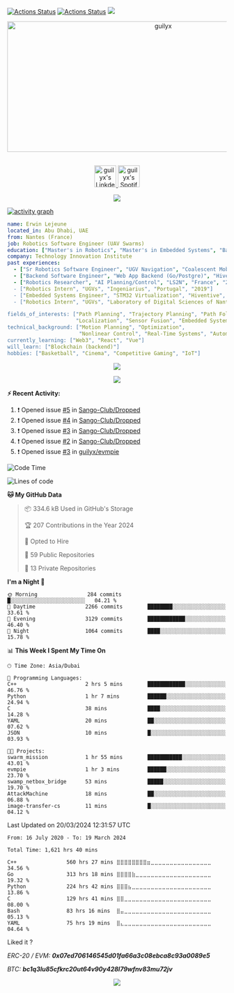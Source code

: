 [![Actions Status](https://github.com/guilyx/guilyx/workflows/wakatime-stats/badge.svg)](https://github.com/guilyx/guilyx/actions)
[![Actions Status](https://github.com/guilyx/guilyx/workflows/update-gh-activity/badge.svg)](https://github.com/guilyx/guilyx/actions)
![](https://visitor-badge.glitch.me/badge?page_id=guilyx.guilyx)

<!-- <p align="center">
<img alt="loficity" width="600px" src="https://github.com/HyunCafe/HyunCafe/raw/main/assests/loficity.gif"</img>
</p> -->

<p align="center">
  <img src="https://socialify.git.ci/guilyx/guilyx/image?font=Source%20Code%20Pro&forks=1&issues=1&language=1&name=1&owner=1&pattern=Plus&pulls=1&stargazers=1&theme=Dark" alt="guilyx" width="700" height="300" />
</p>

<p align="center">
<br/>
<a href="https://www.linkedin.com/in/erwinlejeune-lkn">
  <img alt="guilyx's LinkdeIN" width="50px" src="https://user-images.githubusercontent.com/43545812/144035037-0f415fc7-9f96-4517-a370-ccc6e78a714b.png" />
</a>
<a href="https://open.spotify.com/user/11147618695?si=zZFn6uAGRLyoU02lsG50GA">
  <img alt="guilyx's Spotify" width="50px" src="https://user-images.githubusercontent.com/43545812/144035120-1ad5169b-91c7-4078-bef9-6a82c733f373.png" />
</a>
<br>
</p>

<p align="center">
  <img alig src="https://github-profile-trophy.vercel.app/?username=guilyx&theme=onedark&column=-1" />
</p>

[![activity graph](https://github-readme-activity-graph.vercel.app/graph?username=guilyx&theme=github-dark-dimmed&custom_title=Guilyx%20Activity%20Graph&hide_border=true)](https://github.com/ashutosh00710/github-readme-activity-graph)

```yaml
name: Erwin Lejeune
located_in: Abu Dhabi, UAE
from: Nantes (France)
job: Robotics Software Engineer (UAV Swarms)
education: ["Master's in Robotics", "Master's in Embedded Systems", "Bachelor's in Electronics"]
company: Technology Innovation Institute
past experiences: 
  - ["Sr Robotics Software Engineer", "UGV Navigation", "Coalescent Mobile Robotics", "Denmark", "2021-2022"]
  - ["Backend Software Engineer", "Web App Backend (Go/Postgre)", "Hiventive", "Fully Remote", "2020-2021"]
  - ["Robotics Researcher", "AI Planning/Control", "LS2N", "France", "2019-2021]
  - ["Robotics Intern", "UGVs", "Ingeniarius", "Portugal", "2019"]
  - ["Embedded Systems Engineer", "STM32 Virtualization", "Hiventive", "France", "2018-2019"]
  - ["Robotics Intern", "UGVs", "Laboratory of Digital Sciences of Nantes (LS2N)", "France", "2019"]

fields_of_interests: ["Path Planning", "Trajectory Planning", "Path Following", "Behaviour Planning", 
                      "Localization", "Sensor Fusion", "Embedded Systems"]
technical_background: ["Motion Planning", "Optimization", 
                       "Nonlinear Control", "Real-Time Systems", "Automated Planning"]
currently_learning: ["Web3", "React", "Vue"]
will_learn: ["Blockchain (backend)"]
hobbies: ["Basketball", "Cinema", "Competitive Gaming", "IoT"]
```

<p align="center">
  <img src="https://spotify-github-profile.vercel.app/api/view?uid=11147618695&cover_image=true&theme=novatorem&show_offline=true&background_color=121212&interchange=false&bar_color=53b14f&bar_color_cover=false">
</p>

<p align="center">
  <img src="https://spotify-recently-played-readme.vercel.app/api?user=11147618695&count=5">
</p>


**:zap: Recent Activity:**

<!--START_SECTION:activity-->
1. ❗ Opened issue [#5](https://github.com/Sango-Club/Dropped/issues/5) in [Sango-Club/Dropped](https://github.com/Sango-Club/Dropped)
2. ❗ Opened issue [#4](https://github.com/Sango-Club/Dropped/issues/4) in [Sango-Club/Dropped](https://github.com/Sango-Club/Dropped)
3. ❗ Opened issue [#3](https://github.com/Sango-Club/Dropped/issues/3) in [Sango-Club/Dropped](https://github.com/Sango-Club/Dropped)
4. ❗ Opened issue [#2](https://github.com/Sango-Club/Dropped/issues/2) in [Sango-Club/Dropped](https://github.com/Sango-Club/Dropped)
5. ❗ Opened issue [#3](https://github.com/guilyx/evmpie/issues/3) in [guilyx/evmpie](https://github.com/guilyx/evmpie)
<!--END_SECTION:activity-->

<!--START_SECTION:waka-->
![Code Time](http://img.shields.io/badge/Code%20Time-1%2C621%20hrs%203%20mins-blue)

![Lines of code](https://img.shields.io/badge/From%20Hello%20World%20I%27ve%20Written-74.4%20million%20lines%20of%20code-blue)

**🐱 My GitHub Data** 

> 📦 334.6 kB Used in GitHub's Storage 
 > 
> 🏆 207 Contributions in the Year 2024
 > 
> 💼 Opted to Hire
 > 
> 📜 59 Public Repositories 
 > 
> 🔑 13 Private Repositories 
 > 
**I'm a Night 🦉** 

```text
🌞 Morning                284 commits         █░░░░░░░░░░░░░░░░░░░░░░░░   04.21 % 
🌆 Daytime                2266 commits        ████████░░░░░░░░░░░░░░░░░   33.61 % 
🌃 Evening                3129 commits        ████████████░░░░░░░░░░░░░   46.40 % 
🌙 Night                  1064 commits        ████░░░░░░░░░░░░░░░░░░░░░   15.78 % 
```


📊 **This Week I Spent My Time On** 

```text
🕑︎ Time Zone: Asia/Dubai

💬 Programming Languages: 
C++                      2 hrs 5 mins        ████████████░░░░░░░░░░░░░   46.76 % 
Python                   1 hr 7 mins         ██████░░░░░░░░░░░░░░░░░░░   24.94 % 
C                        38 mins             ████░░░░░░░░░░░░░░░░░░░░░   14.28 % 
YAML                     20 mins             ██░░░░░░░░░░░░░░░░░░░░░░░   07.62 % 
JSON                     10 mins             █░░░░░░░░░░░░░░░░░░░░░░░░   03.93 % 

🐱‍💻 Projects: 
swarm_mission            1 hr 55 mins        ███████████░░░░░░░░░░░░░░   43.01 % 
evmpie                   1 hr 3 mins         ██████░░░░░░░░░░░░░░░░░░░   23.70 % 
swamp_netbox_bridge      53 mins             █████░░░░░░░░░░░░░░░░░░░░   19.70 % 
AttackMachine            18 mins             ██░░░░░░░░░░░░░░░░░░░░░░░   06.88 % 
image-transfer-cs        11 mins             █░░░░░░░░░░░░░░░░░░░░░░░░   04.12 % 
```


 Last Updated on 20/03/2024 12:31:57 UTC
<!--END_SECTION:waka-->

<!--START_SECTION:waka-simple-->

```text
From: 16 July 2020 - To: 19 March 2024

Total Time: 1,621 hrs 40 mins

C++                560 hrs 27 mins ⣿⣿⣿⣿⣿⣿⣿⣿⣶⣀⣀⣀⣀⣀⣀⣀⣀⣀⣀⣀⣀⣀⣀⣀⣀   34.56 %
Go                 313 hrs 18 mins ⣿⣿⣿⣿⣷⣀⣀⣀⣀⣀⣀⣀⣀⣀⣀⣀⣀⣀⣀⣀⣀⣀⣀⣀⣀   19.32 %
Python             224 hrs 42 mins ⣿⣿⣿⣦⣀⣀⣀⣀⣀⣀⣀⣀⣀⣀⣀⣀⣀⣀⣀⣀⣀⣀⣀⣀⣀   13.86 %
C                  129 hrs 41 mins ⣿⣿⣀⣀⣀⣀⣀⣀⣀⣀⣀⣀⣀⣀⣀⣀⣀⣀⣀⣀⣀⣀⣀⣀⣀   08.00 %
Bash               83 hrs 16 mins  ⣿⣤⣀⣀⣀⣀⣀⣀⣀⣀⣀⣀⣀⣀⣀⣀⣀⣀⣀⣀⣀⣀⣀⣀⣀   05.13 %
YAML               75 hrs 19 mins  ⣿⣄⣀⣀⣀⣀⣀⣀⣀⣀⣀⣀⣀⣀⣀⣀⣀⣀⣀⣀⣀⣀⣀⣀⣀   04.64 %
```

<!--END_SECTION:waka-simple-->

Liked it ?

*ERC-20 / EVM: **0x07ed706146545d01fa66a3c08ebca8c93a0089e5***

*BTC: **bc1q3lu85cfkrc20ut64v90y428l79wfnv83mu72jv***

<p align="center">
  <img src="https://capsule-render.vercel.app/api?type=waving&color=gradient&height=60&section=footer"/>
</p>
